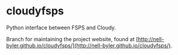 # cloudyfsps
Python interface between FSPS and Cloudy.

Branch for maintaining the project website, found at [http://nell-byler.github.io/cloudyfsps/](http://nell-byler.github.io/cloudyfsps/).
